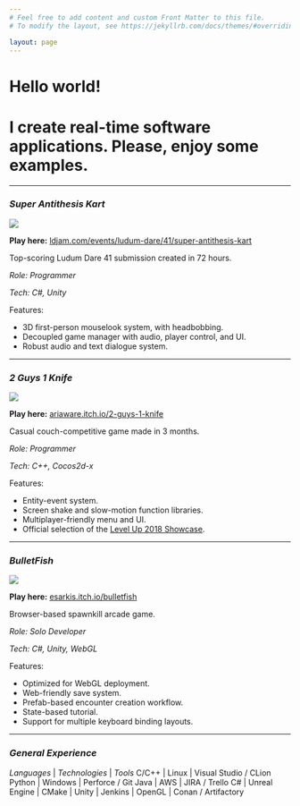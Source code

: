 ```yaml
---
# Feel free to add content and custom Front Matter to this file.
# To modify the layout, see https://jekyllrb.com/docs/themes/#overriding-theme-defaults

layout: page
---
```


# **Hello world!**

# I create real-time software applications. Please, enjoy some examples.

---

### *Super Antithesis Kart*
![]({https://youtu.be/GG8GpxZWjLk})

**Play here:** [ldjam.com/events/ludum-dare/41/super-antithesis-kart](http://ldjam.com/events/ludum-dare/41/super-antithesis-kart-1)

Top-scoring Ludum Dare 41 submission created in 72 hours.

*Role: Programmer*

*Tech: C#, Unity*

Features:
- 3D first-person mouselook system, with headbobbing.
- Decoupled game manager with audio, player control, and UI.
- Robust audio and text dialogue system.

---

### *2 Guys 1 Knife*

![]({https://youtu.be/uR2IQI1j1fo})

**Play here:** [ariaware.itch.io/2-guys-1-knife](https://ariaware.itch.io/2-guys-1-knife)

Casual couch-competitive game made in 3 months.

*Role: Programmer*

*Tech: C++, Cocos2d-x*

Features:

- Entity-event system.
- Screen shake and slow-motion function libraries.
- Multiplayer-friendly menu and UI.
- Official selection of the [Level Up 2018 Showcase](https://levelupshowcase.com/).

---

### *BulletFish*

![]({https://youtu.be/Fdw2ZrXkvKk})

**Play here:** [esarkis.itch.io/bulletfish](https://esarkis.itch.io/bulletfish)

Browser-based spawnkill arcade game.

*Role: Solo Developer*

*Tech: C#, Unity, WebGL*

Features:

- Optimized for WebGL deployment.
- Web-friendly save system.
- Prefab-based encounter creation workflow.
- State-based tutorial.
- Support for multiple keyboard binding layouts.

---

### *General Experience*

*Languages*	| *Technologies*	| *Tools* 
C/C++		| Linux				| Visual Studio / CLion
Python		| Windows			| Perforce / Git
Java		| AWS				| JIRA / Trello
C#			| Unreal Engine		| CMake 
			| Unity				| Jenkins
			| OpenGL			| Conan / Artifactory

